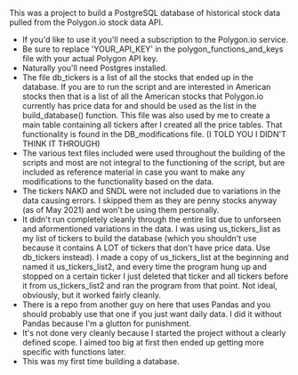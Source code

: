 This was a project to build a PostgreSQL database of historical stock data pulled from the Polygon.io stock data API.
 
- If you'd like to use it you'll need a subscription to the Polygon.io service.
- Be sure to replace 'YOUR_API_KEY' in the polygon_functions_and_keys file with your actual Polygon API key.
- Naturally you'll need Postgres installed.
- The file db_tickers is a list of all the stocks that ended up in the database. If you are to run the script and are interested in American stocks then that is a list of all the American stocks that Polygon.io currently has price data for and should be used as the list in the build_database() function. This file was also used by me to create a main table containing all tickers after I created all the price tables. That functionality is found in the DB_modifications file. (I TOLD YOU I DIDN'T THINK IT THROUGH)
- The various text files included were used throughout the building of the scripts and most are not integral to the functioning of the script, but are included as reference material in case you want to make any modifications to the functionality based on the data. 
- The tickers NAKD and SNDL were not included due to variations in the data causing errors. I skipped them as they are penny stocks anyway (as of May 2021) and won't be using them personally.
- It didn't run completely cleanly through the entire list due to unforseen and aformentioned variations in the data. I was using us_tickers_list as my list of tickers to build the database (which you shouldn't use because it contains A LOT of tickers that don't have price data. Use db_tickers instead). I made a copy of us_tickers_list at the beginning and named it us_tickers_list2, and every time the program hung up and stopped on a certain ticker I just deleted that ticker and all tickers before it from us_tickers_list2 and ran the program from that point. Not ideal, obviously, but it worked fairly cleanly.
- There is a repo from another guy on here that uses Pandas and you should probably use that one if you just want daily data. I did it without Pandas because I'm a glutton for punishment.
- It's not done very cleanly because I started the project without a clearly defined scope. I aimed too big at first then ended up getting more specific with functions later.
- This was my first time building a database.
